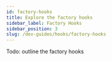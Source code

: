 ```yaml
---
id: factory-hooks
title: Explore the factory hooks
sidebar_label: Factory Hooks
sidebar_position: 3
slug: /dev-guides/hooks/factory-hooks
---
```


Todo: outline the factory hooks
